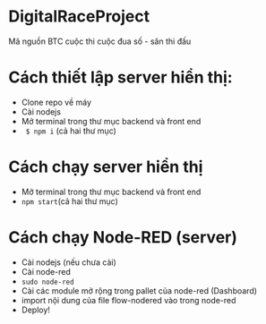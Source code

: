 # DigitalRaceProject
Mã nguồn BTC cuộc thi cuộc đua số - sân thi đấu

# Cách thiết lập server hiển thị:
* Clone repo về máy
* Cài nodejs
* Mở terminal trong thư mục backend và front end
* ` $ npm i` (cả hai thư mục)

# Cách chạy server hiển thị
* Mở terminal trong thư mục backend và front end
* `npm start`(cả hai thư mục)
 
# Cách chạy Node-RED (server)
* Cài nodejs (nếu chưa cài)
* Cài node-red
* `sudo node-red`
* Cài các module mở rộng trong pallet của node-red (Dashboard)
* import nội dung của file flow-nodered vào trong node-red
* Deploy!
